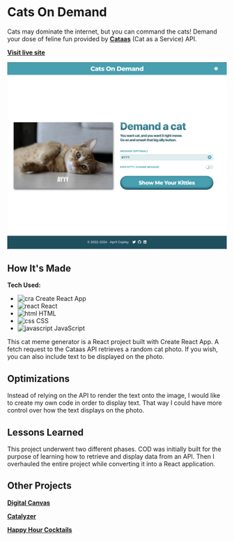 # Cats On Demand
Cats may dominate the internet, but you can command the cats! Demand your dose of feline fun provided by **[Cataas](https://cataas.com)** (Cat as a Service) API.

**[Visit live site](https://acopperlily.github.io/cats-on-demand)**

![Screenshot of Cats On Demand website](https://raw.githubusercontent.com/acopperlily/cats-on-demand/main/public/main-preview.png)


## How It's Made

**Tech Used:** 
- ![cra](./src/icons/cra.svg|width=20) Create React App
- ![react](./src/icons/react.svg|width=20) React
- ![html](./src/icons/html.svg|width=20) HTML
- ![css](./src/icons/css.svg|width=20) CSS
- ![javascript](./src/icons/javascript.svg|width=20) JavaScript

This cat meme generator is a React project built with Create React App. A fetch request to the Cataas API retrieves a random cat photo. If you wish, you can also include text to be displayed on the photo.

## Optimizations

Instead of relying on the API to render the text onto the image, I would like to create my own code in order to display text. That way I could have more control over how the text displays on the photo.

## Lessons Learned

This project underwent two different phases. COD was initially built for the purpose of learning how to retrieve and display data from an API. Then I overhauled the entire project while converting it into a React application.

## Other Projects

**[Digital Canvas](https://acopperlily.github.io/digital-canvas)**

**[Catalyzer](https://catalyzer.netlify.app)**

**[Happy Hour Cocktails](https://acopperlily.github.io/happy-hour-cocktails)**

